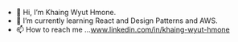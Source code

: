 - 👋 Hi, I’m Khaing Wyut Hmone.
- 🌱 I’m currently learning React and Design Patterns and AWS.
- 📫 How to reach me ...www.linkedin.com/in/khaing-wyut-hmone

